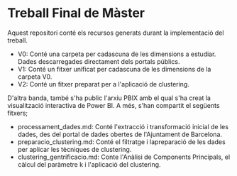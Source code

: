 # Treball Final de Màster

Aquest repositori conté els recursos generats durant la implementació del treball.
- V0: Conté una carpeta per cadascuna de les dimensions a estudiar. Dades descarregades directament dels portals públics.
- V1: Conté un fitxer unificat per cadascuna de les dimensions de la carpeta V0.
- V2: Conté un fitxer preparat per a l'aplicació de clustering.

D'altra banda, també s'ha public l'arxiu PBIX amb el qual s'ha creat la visualització interactiva de Power BI. A més, s'han compartit el següents fitxers;
- processament_dades.md: Conté l'extracció i transformació inicial de les dades, des del portal de dades obertes de l'Ajuntament de Barcelona.
- preparacio_clustering.md: Conté el filtratge i lapreparació de les dades per aplicar les tècniques de clustering.
- clustering_gentrificacio.md: Conte l'Anàlisi de Components Principals, el càlcul del paràmetre k i l'aplicació del clustering.

